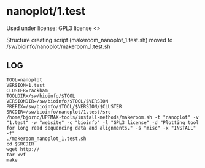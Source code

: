 nanoplot/1.test
========================

<website>

Used under license:
GPL3 license
<>

Structure creating script (makeroom_nanoplot_1.test.sh) moved to /sw/bioinfo/nanoplot/makeroom_1.test.sh

LOG
---

    TOOL=nanoplot
    VERSION=1.test
    CLUSTER=rackham
    TOOLDIR=/sw/bioinfo/$TOOL
    VERSIONDIR=/sw/bioinfo/$TOOL/$VERSION
    PREFIX=/sw/bioinfo/$TOOL/$VERSION/$CLUSTER
    SRCDIR=/sw/bioinfo/nanoplot/1.test/src
    /home/bjornc/UPPMAX-tools/install-methods/makeroom.sh -t "nanoplot" -v "1.test" -w "website" -c "bioinfo" -l "GPL3 license" -d "Plotting tool for long read sequencing data and alignments." -s "misc" -x "INSTALL" -f"
    ./makeroom_nanoplot_1.test.sh
    cd $SRCDIR
    wget http://
    tar xvf 
    make

